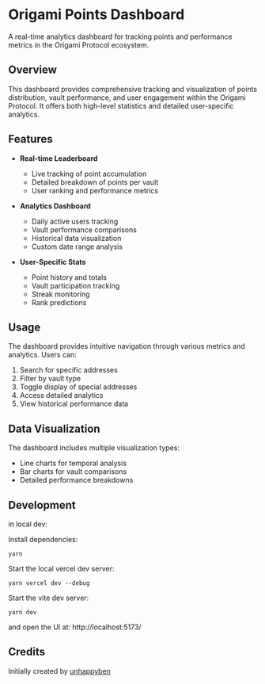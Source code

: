 # Origami Points Dashboard

A real-time analytics dashboard for tracking points and performance metrics in the Origami Protocol ecosystem.

## Overview

This dashboard provides comprehensive tracking and visualization of points distribution, vault performance, and user engagement within the Origami Protocol. It offers both high-level statistics and detailed user-specific analytics.

## Features

- **Real-time Leaderboard**
  - Live tracking of point accumulation
  - Detailed breakdown of points per vault
  - User ranking and performance metrics

- **Analytics Dashboard**
  - Daily active users tracking
  - Vault performance comparisons
  - Historical data visualization
  - Custom date range analysis

- **User-Specific Stats**
  - Point history and totals
  - Vault participation tracking
  - Streak monitoring
  - Rank predictions

## Usage

The dashboard provides intuitive navigation through various metrics and analytics. Users can:

1. Search for specific addresses
2. Filter by vault type
3. Toggle display of special addresses
4. Access detailed analytics
5. View historical performance data

## Data Visualization

The dashboard includes multiple visualization types:
- Line charts for temporal analysis
- Bar charts for vault comparisons
- Detailed performance breakdowns


## Development

in local dev:

Install dependencies:

```
yarn
```

Start the local vercel dev server:

```
yarn vercel dev --debug
```

Start the vite dev server:

```
yarn dev
```

and open the UI at: http://localhost:5173/

## Credits

Initially created by [unhappyben](https://twitter.com/unhappyben)
